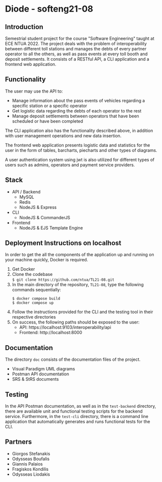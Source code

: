 # Diode - softeng21-08

## Introduction

Semestrial student project for the course "Software Engineering" taught at ECE NTUA 2022. The project deals with the problem of interoperability between different toll stations and manages the debts of every partner operator to all the others, as well as pass events at every toll booth and deposit settlements. It consists of a RESTful API, a CLI application and a frontend web application.

## Functionality

The user may use the API to:

-   Manage information about the pass events of vehicles regarding a specific station or a specific operator
-   Get logistic data regarding the debts of each operator to the rest
-   Manage deposit settlements between operators that have been scheduled or have been completed

The CLI application also has the functionality described above, in addition with user management operations and new data insertion.

The frontend web application presents logistic data and statistics for the user in the form of tables, barcharts, piecharts and other types of diagrams.

A user authentication system using jwt is also utilized for different types of users such as admins, operators and payment service providers.

## Stack

-   API / Backend
    -   MySQL
    -   Redis
    -   NodeJS & Express
-   CLI
    -   NodeJS & CommanderJS
-   Frontend
    -   NodeJS & EJS Template Engine

## Deployment Instructions on localhost

In order to get the all the components of the application up and running on your machine quickly, Docker is required.

1. Get Docker
2. Clone the codebase  
   `$ git clone https://github.com/ntua/TL21-08.git`
3. In the main directory of the repository, `TL21-08`, type the following commands sequentially:
    ```
    $ docker compose build
    $ docker compose up
    ```
4. Follow the instructions provided for the CLI and the testing tool in their respective directories
5. On success, the following paths should be exposed to the user:
    - API: https://localhost:9103/interoperability/api
    - Frontend: http://localhost:8000

## Documentation

The directory `doc` consists of the documentation files of the project.

-   Visual Paradigm UML diagrams
-   Postman API documentation
-   SRS & StRS documents

## Testing

In the API Postman documentation, as well as in the `test-backend` directory, there are available unit and functional testing scripts for the backend service. Furthermore, in the `test-cli` directory, there is a command line application that automatically generates and runs functional tests for the CLI.

## Partners

-   Giorgos Stefanakis
-   Odysseas Boufalis
-   Giannis Palaios
-   Fragiskos Kondilis
-   Odysseas Liodakis
